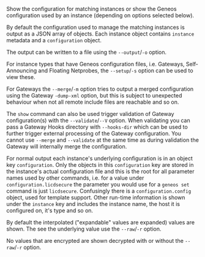 Show the configuration for matching instances or show the Geneos configuration used by an instance (depending on options selected below).



By default the configuration used to manage the matching instances is output as a JSON array of objects. Each instance object contains
`instance` metadata and a `configuration` object.

The output can be written to a file using the `--output`/`-o` option.

For instance types that have Geneos configuration files, i.e. Gateways, Self-Announcing and Floating Netprobes, the `--setup`/`-s` option can be used to view these.

For Gateways the `--merge`/`-m` option tries to output a merged configuration using the Gateway `-dump-xml` option, but this is subject to unexpected behaviour when not all remote include files are reachable and so on.

The `show` command can also be used trigger validation of Gateway configuration(s) with the `--validate`/`--V` option. When validating you can pass a Gateway Hooks directory with `--hooks-dir` which can be used to further trigger external processing of the Gateway configuration. You cannot use `--merge` and `--validate` at the same time as during validation the Gateway will internally merge the configuration.

For normal output each instance's underlying configuration is in an object key `configuration`. Only the objects in this `configuration` key are stored in the instance's actual configuration file and this is the root for all parameter names used by other commands, i.e. for a value under `configuration.licdsecure` the parameter you would use for a `geneos set` command is just `licdsecure`. Confusingly there is a `configuration.config` object, used for template support. Other run-time information is shown under the `instance` key and includes the instance name, the host it is configured on, it's type and so on.

By default the interpolated ("expandable" values are expanded) values are shown. The see the underlying value use the `--raw`/`-r` option.

No values that are encrypted are shown decrypted with or without the `--raw`/`-r` option.